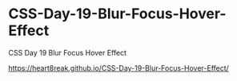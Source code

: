 # CSS-Day-19-Blur-Focus-Hover-Effect
CSS Day 19 Blur Focus Hover Effect


https://heart8reak.github.io/CSS-Day-19-Blur-Focus-Hover-Effect/

